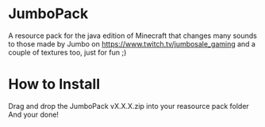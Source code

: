 # JumboPack
A resource pack for the java edition of Minecraft that changes many sounds to those made by Jumbo on https://www.twitch.tv/jumbosale_gaming and a couple of textures too, just for fun ;)

# How to Install
Drag and drop the JumboPack vX.X.X.zip into your reasource pack folder
And your done!
